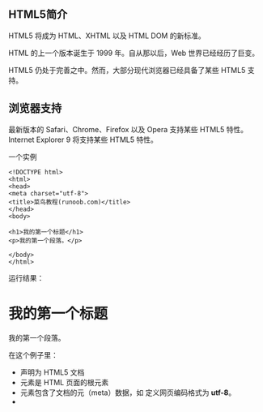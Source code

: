 ## HTML5简介

HTML5 将成为 HTML、XHTML 以及 HTML DOM 的新标准。

HTML 的上一个版本诞生于 1999 年。自从那以后，Web 世界已经经历了巨变。

HTML5 仍处于完善之中。然而，大部分现代浏览器已经具备了某些 HTML5 支持。



## 浏览器支持

最新版本的 Safari、Chrome、Firefox 以及 Opera 支持某些 HTML5 特性。Internet Explorer 9 将支持某些 HTML5 特性。



一个实例

```
<!DOCTYPE html>
<html>
<head>
<meta charset="utf-8">
<title>菜鸟教程(runoob.com)</title>
</head>
<body>

<h1>我的第一个标题</h1>
<p>我的第一个段落。</p>

</body>
</html>
```

运行结果：

<h1>我的第一个标题</h1>
<p>我的第一个段落。</p>



在这个例子里：

- **<!DOCTYPE html>** 声明为 HTML5 文档
- **<html>** 元素是 HTML 页面的根元素
- **<head>** 元素包含了文档的元（meta）数据，如 **<meta charset="utf-8">** 定义网页编码格式为 **utf-8**。
- **<title>** 元素描述了文档的标题
- **<body>** 元素包含了可见的页面内容
- **<h1>** 元素定义一个大标题
- **<p>** 元素定义一个段落

**注：**在浏览器的页面上使用键盘上的 F12 按键开启调试模式，就可以看到组成标签。